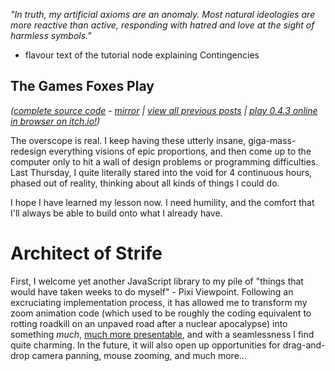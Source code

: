 *"In truth, my artificial axioms are an anomaly. Most natural ideologies are more reactive than active, responding with hatred and love at the sight of harmless symbols."*

- flavour text of the tutorial node explaining Contingencies

## The Games Foxes Play
*([complete source code](https://github.com/Oneirical/The-Games-Foxes-Play) - [mirror](https://codeberg.org/Oneirical/The-Games-Foxes-Play) | [view all previous posts](https://github.com/Oneirical/The-Games-Foxes-Play/tree/main/design/Development%20Logs) | [play 0.4.3 online in browser on itch.io!](https://oneirical.itch.io/tgfp))*

The overscope is real. I keep having these utterly insane, giga-mass-redesign everything visions of epic proportions, and then come up to the computer only to hit a wall of design problems or programming difficulties. Last Thursday, I quite literally stared into the void for 4 continuous hours, phased out of reality, thinking about all kinds of things I could do.

I hope I have learned my lesson now. I need humility, and the comfort that I'll always be able to build onto what I already have.

# Architect of Strife

First, I welcome yet another JavaScript library to my pile of "things that would have taken weeks to do myself" - Pixi Viewpoint. Following an excruciating implementation process, it has allowed me to transform my zoom animation code (which used to be roughly the coding equivalent to rotting roadkill on an unpaved road after a nuclear apocalypse) into something *much*, [much more presentable](), and with a seamlessness I find quite charming. In the future, it will also open up opportunities for drag-and-drop camera panning, mouse zooming, and much more...

